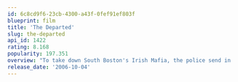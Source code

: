 ```yaml
---
id: 6c8cd9f6-23cb-4300-a43f-0fef91ef803f
blueprint: film
title: 'The Departed'
slug: the-departed
api_id: 1422
rating: 8.168
popularity: 197.351
overview: "To take down South Boston's Irish Mafia, the police send in one of their own to infiltrate the underworld, not realizing the syndicate has done likewise. While an undercover cop curries favor with the mob kingpin, a career criminal rises through the police ranks. But both sides soon discover there's a mole among them."
release_date: '2006-10-04'
---
```

